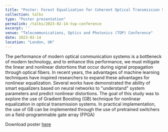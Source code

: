 ```yaml
---
title: "Poster: Forest Equalization for Coherent Optical Transmission Systems"
collection: talks
type: "Poster presentation"
permalink: /talks/2023-02-14-top-conference
excerpt: ''
venue: "Telecommunications, Optics and Photonics (TOP) Conference"
date: 2023-02-14
location: "London, UK"
---
```


The performance of modern optical communication
systems is a bottleneck of modern technology, and
to enhance this performance, we must mitigate the linear and nonlinear distortions that occur 
during signal propagation through optical fibers. In recent years,
the advantages of machine learning techniques have
inspired researchers to expand these advantages for
nonlinear equalization. Several works have demonstrated 
the ability of smart equalizers based on neural
networks to "understand" system parameters and predict nonlinear distortions. 
The goal of this study was
to explore the use of Gradient Boosting (GB) technique for nonlinear equalization in optical transmission systems. 
In practical implementation, the use of
GB can be implemented through the use of pretrained
switchers on a field-programmable gate array (FPGA)

Download poster [here](http://esf0.github.io/files/poster/Poster__Forest_Equalization_for_Coherent_Optical_Transmission_Systems.pdf)